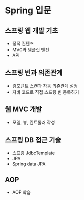 # Spring 입문

## 스프링 웹 개발 기초
- 정적 컨텐츠
- MVC와 템플릿 엔진
- API

## 스프링 빈과 의존관계
- 컴포넌트 스캔과 자동 의존관계 설정
- 자바 코드로 직접 스프링 빈 등록하기

## 웹 MVC 개발
- 모델, 뷰, 컨트롤러 작성

## 스프링 DB 접근 기술
- 스프링 JdbcTemplate
- JPA
- Spring data JPA

## AOP
- AOP 학습
